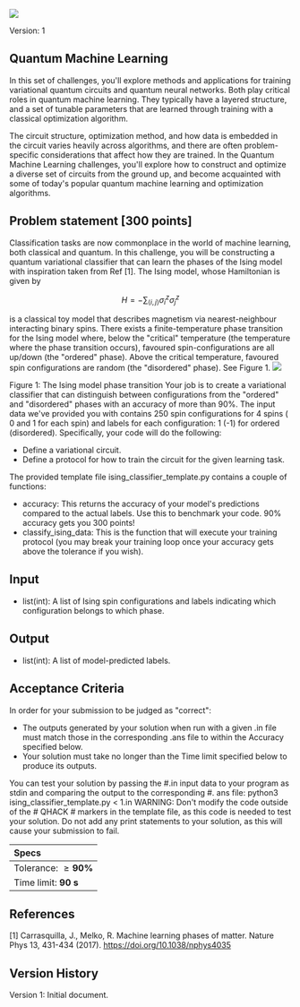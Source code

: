 ![](https://cdn.mathpix.com/cropped/2025_07_18_636359869bab9c08dfd4g-1.jpg?height=598&width=1201&top_left_y=460&top_left_x=454)

Version: 1

## Quantum Machine Learning

In this set of challenges, you'll explore methods and applications for training variational quantum circuits and quantum neural networks. Both play critical roles in quantum machine learning. They typically have a layered structure, and a set of tunable parameters that are learned through training with a classical optimization algorithm.

The circuit structure, optimization method, and how data is embedded in the circuit varies heavily across algorithms, and there are often problem-specific considerations that affect how they are trained. In the Quantum Machine Learning challenges, you'll explore how to construct and optimize a diverse set of circuits from the ground up, and become acquainted with some of today's popular quantum machine learning and optimization algorithms.

## Problem statement [300 points]

Classification tasks are now commonplace in the world of machine learning, both classical and quantum. In this challenge, you will be constructing a quantum variational classifier that can learn the phases of the Ising model with inspiration taken from Ref [1]. The Ising model, whose Hamiltonian is given by

$$
H=-\sum_{\langle i, j\rangle} \sigma_{i}^{z} \sigma_{j}^{z}
$$

is a classical toy model that describes magnetism via nearest-neighbour interacting binary spins. There exists a finite-temperature phase transition for the Ising model where, below the "critical" temperature (the temperature where the phase transition occurs), favoured spin-configurations are all up/down (the
"ordered" phase). Above the critical temperature, favoured spin configurations are random (the "disordered" phase). See Figure 1.
![](https://cdn.mathpix.com/cropped/2025_07_18_636359869bab9c08dfd4g-2.jpg?height=345&width=1202&top_left_y=554&top_left_x=456)

Figure 1: The Ising model phase transition
Your job is to create a variational classifier that can distinguish between configurations from the "ordered" and "disordered" phases with an accuracy of more than $90 \%$. The input data we've provided you with contains 250 spin configurations for 4 spins ( 0 and 1 for each spin) and labels for each configuration: 1 (-1) for ordered (disordered). Specifically, your code will do the following:

- Define a variational circuit.
- Define a protocol for how to train the circuit for the given learning task.

The provided template file ising_classifier_template.py contains a couple of functions:

- accuracy: This returns the accuracy of your model's predictions compared to the actual labels. Use this to benchmark your code. $90 \%$ accuracy gets you 300 points!
- classify_ising_data: This is the function that will execute your training protocol (you may break your training loop once your accuracy gets above the tolerance if you wish).


## Input

- list(int): A list of Ising spin configurations and labels indicating which configuration belongs to which phase.


## Output

- list(int): A list of model-predicted labels.


## Acceptance Criteria

In order for your submission to be judged as "correct":

- The outputs generated by your solution when run with a given .in file must match those in the corresponding .ans file to within the Accuracy specified below.
- Your solution must take no longer than the Time limit specified below to produce its outputs.

You can test your solution by passing the \#.in input data to your program as stdin and comparing the output to the corresponding \#. ans file:
python3 ising_classifier_template.py < 1.in
WARNING: Don't modify the code outside of the \# QHACK \# markers in the template file, as this code is needed to test your solution. Do not add any print statements to your solution, as this will cause your submission to fail.

| Specs |
| :--- |
| Tolerance: $\geq \mathbf{9 0 \%}$ |
| Time limit: $\mathbf{9 0 ~ s}$ |

## References

[1] Carrasquilla, J., Melko, R. Machine learning phases of matter. Nature Phys 13, 431-434 (2017). https://doi.org/10.1038/nphys4035

## Version History

Version 1: Initial document.

